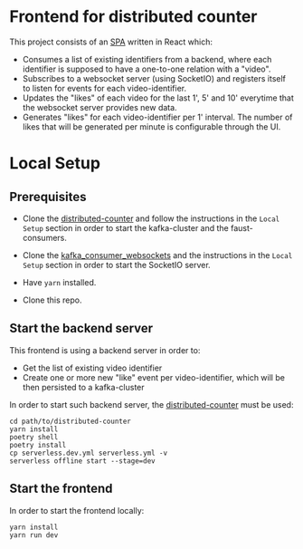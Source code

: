 # Frontend for distributed counter

This project consists of an [SPA](https://en.wikipedia.org/wiki/Single-page_application) written in React which:

- Consumes a list of existing identifiers from a backend, where each identifier is supposed to have 
  a one-to-one relation with a "video".
- Subscribes to a websocket server (using SocketIO) and registers itself to listen for events for each video-identifier.
- Updates the "likes" of each video for the last 1', 5' and 10' everytime that the websocket server provides new data.
- Generates "likes" for each video-identifier per 1' interval. The number of likes that will be generated per minute
is configurable through the UI.

# Local Setup

## Prerequisites
- Clone the [distributed-counter](https://github.com/chrisbek/distributed-counter) and follow the instructions in the 
`Local Setup` section in order to start the kafka-cluster and the faust-consumers.
  
- Clone the [kafka_consumer_websockets](https://github.com/chrisbek/kafka_consumer_websockets) and the instructions in the
  `Local Setup` section in order to start the SocketIO server.
  
- Have `yarn` installed.
  
- Clone this repo.

## Start the backend server
This frontend is using a backend server in order to:
- Get the list of existing video identifier
- Create one or more new "like" event per video-identifier, which will be then persisted to a kafka-cluster

In order to start such backend server, the [distributed-counter](https://github.com/chrisbek/distributed-counter) must be
used:
```
cd path/to/distributed-counter
yarn install
poetry shell
poetry install
cp serverless.dev.yml serverless.yml -v
serverless offline start --stage=dev
```

## Start the frontend
In order to start the frontend locally: 
```
yarn install
yarn run dev
```
